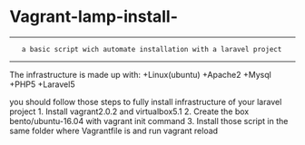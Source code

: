 # Vagrant-lamp-install-
------------------------------------------------------------------------------
       a basic script wich automate installation with a laravel project
------------------------------------------------------------------------------

The infrastructure is made up with: 
 +Linux(ubuntu)
 +Apache2
 +Mysql
 +PHP5
 +Laravel5


you should follow those steps to fully install infrastructure of your laravel project
	1. Install vagrant2.0.2 and virtualbox5.1
	2. Create the box bento/ubuntu-16.04 with vagrant init command
	3. Install those script in the same folder where Vagrantfile is and run vagrant reload


